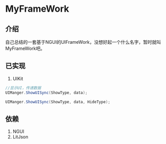 # MyFrameWork
## 介绍
自己总结的一套基于NGUI的UIFrameWork，没想好起一个什么名字，暂时就叫MyFrameWork吧。

## 已实现
1. UIKit
```csharp
//显示UI，传递数据
UIManger.ShowUISync(ShowType, data);

UIManger.ShowUISync(ShowType, data, HideType);
```

## 依赖
1. NGUI
2. LitJson
